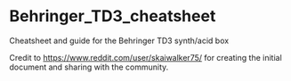 # Behringer_TD3_cheatsheet
Cheatsheet and guide for the Behringer TD3 synth/acid box

Credit to https://www.reddit.com/user/skaiwalker75/ for creating the initial document and sharing with the community.
